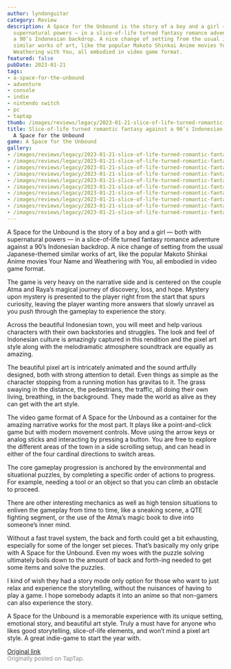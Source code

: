 ```yaml
---
author: lyndonguitar
category: Review
description: A Space for the Unbound is the story of a boy and a girl — both with
  supernatural powers — in a slice-of-life turned fantasy romance adventure against
  a 90’s Indonesian backdrop. A nice change of setting from the usual Japanese-themed
  similar works of art, like the popular Makoto Shinkai Anime movies Your Name and
  Weathering with You, all embodied in video game format.
featured: false
pubDate: 2023-01-21
tags:
- a-space-for-the-unbound
- adventure
- console
- indie
- nintendo switch
- pc
- taptap
thumb: /images/reviews/legacy/2023-01-21-slice-of-life-turned-romantic-fantasy-against-a-90s-indonesian-backdrop--a-space-for-the--0.avif
title: Slice-of-life turned romantic fantasy against a 90’s Indonesian backdrop |
  A Space for the Unbound
game: A Space for the Unbound
gallery:
- /images/reviews/legacy/2023-01-21-slice-of-life-turned-romantic-fantasy-against-a-90s-indonesian-backdrop--a-space-for-the--0.avif
- /images/reviews/legacy/2023-01-21-slice-of-life-turned-romantic-fantasy-against-a-90s-indonesian-backdrop--a-space-for-the--1.avif
- /images/reviews/legacy/2023-01-21-slice-of-life-turned-romantic-fantasy-against-a-90s-indonesian-backdrop--a-space-for-the--2.avif
- /images/reviews/legacy/2023-01-21-slice-of-life-turned-romantic-fantasy-against-a-90s-indonesian-backdrop--a-space-for-the--3.avif
- /images/reviews/legacy/2023-01-21-slice-of-life-turned-romantic-fantasy-against-a-90s-indonesian-backdrop--a-space-for-the--4.avif
- /images/reviews/legacy/2023-01-21-slice-of-life-turned-romantic-fantasy-against-a-90s-indonesian-backdrop--a-space-for-the--5.avif
- /images/reviews/legacy/2023-01-21-slice-of-life-turned-romantic-fantasy-against-a-90s-indonesian-backdrop--a-space-for-the--6.avif
- /images/reviews/legacy/2023-01-21-slice-of-life-turned-romantic-fantasy-against-a-90s-indonesian-backdrop--a-space-for-the--7.avif
- /images/reviews/legacy/2023-01-21-slice-of-life-turned-romantic-fantasy-against-a-90s-indonesian-backdrop--a-space-for-the--8.avif
- /images/reviews/legacy/2023-01-21-slice-of-life-turned-romantic-fantasy-against-a-90s-indonesian-backdrop--a-space-for-the--9.avif
---
```

A Space for the Unbound is the story of a boy and a girl — both with supernatural powers — in a slice-of-life turned fantasy romance adventure against a 90’s Indonesian backdrop. A nice change of setting from the usual Japanese-themed similar works of art, like the popular Makoto Shinkai Anime movies Your Name and Weathering with You, all embodied in video game format.

The game is very heavy on the narrative side and is centered on the couple Atma and Raya’s magical journey of discovery, loss, and hope. Mystery upon mystery is presented to the player right from the start that spurs curiosity, leaving the player wanting more answers that slowly unravel as you push through the gameplay to experience the story.

Across the beautiful Indonesian town, you will meet and help various characters with their own backstories and struggles. The look and feel of Indonesian culture is amazingly captured in this rendition and the pixel art style along with the melodramatic atmosphere soundtrack are equally as amazing.

The beautiful pixel art is intricately animated and the sound artfully designed, both with strong attention to detail. Even things as simple as the character stopping from a running motion has gravitas to it. The grass swaying in the distance, the pedestrians, the traffic, all doing their own living, breathing, in the background. They made the world as alive as they can get with the art style.

The video game format of A Space for the Unbound as a container for the amazing narrative works for the most part. It plays like a point-and-click game but with modern movement controls. Move using the arrow keys or analog sticks and interacting by pressing a button. You are free to explore the different areas of the town in a side scrolling setup, and can head in either of the four cardinal directions to switch areas.

The core gameplay progression is anchored by the environmental and situational puzzles, by completing a specific order of actions to progress. For example, needing a tool or an object so that you can climb an obstacle to proceed.

There are other interesting mechanics as well as high tension situations to enliven the gameplay from time to time, like a sneaking scene, a QTE fighting segment, or the use of the Atma’s magic book to dive into someone’s inner mind.

Without a fast travel system, the back and forth could get a bit exhausting, especially for some of the longer set pieces. That’s basically my only gripe with A Space for the Unbound. Even my woes with the puzzle solving ultimately boils down to the amount of back and forth-ing needed to get some items and solve the puzzles.

I kind of wish they had a story mode only option for those who want to just relax and experience the storytelling, without the nuisances of having to play a game. I hope somebody adapts it into an anime so that non-gamers can also experience the story.

A Space for the Unbound is a memorable experience with its unique setting, emotional story, and beautiful art style. Truly a must have for anyone who likes good storytelling, slice-of-life elements, and won’t mind a pixel art style. A great indie-game to start the year with.

[Original link](https://www.taptap.io/post/4287652)<br><span style="font-size: 0.95em; color: #888;">Originally posted on TapTap.</span>